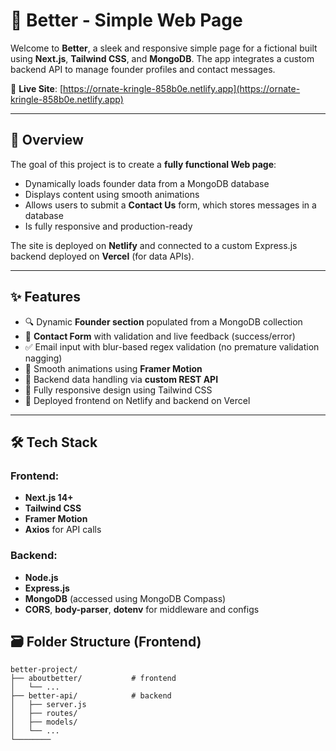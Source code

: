 # 🌱 Better - Simple Web Page

Welcome to **Better**, a sleek and responsive simple page for a fictional built using **Next.js**, **Tailwind CSS**, and **MongoDB**. The app integrates a custom backend API to manage founder profiles and contact messages.

🔗 **Live Site**: [https://ornate-kringle-858b0e.netlify.app](https://ornate-kringle-858b0e.netlify.app)

---

## 📌 Overview

The goal of this project is to create a **fully functional Web page**:
- Dynamically loads founder data from a MongoDB database
- Displays content using smooth animations
- Allows users to submit a **Contact Us** form, which stores messages in a database
- Is fully responsive and production-ready

The site is deployed on **Netlify** and connected to a custom Express.js backend deployed on **Vercel** (for data APIs).

---

## ✨ Features

- 🔍 Dynamic **Founder section** populated from a MongoDB collection
- 📨 **Contact Form** with validation and live feedback (success/error)
- ✅ Email input with blur-based regex validation (no premature validation nagging)
- 💫 Smooth animations using **Framer Motion**
- 💾 Backend data handling via **custom REST API**
- 🎨 Fully responsive design using Tailwind CSS
- 🚀 Deployed frontend on Netlify and backend on Vercel

---

## 🛠️ Tech Stack

### Frontend:
- **Next.js 14+**
- **Tailwind CSS**
- **Framer Motion**
- **Axios** for API calls

### Backend:
- **Node.js**
- **Express.js**
- **MongoDB** (accessed using MongoDB Compass)
- **CORS**, **body-parser**, **dotenv** for middleware and configs

## 🗃️ Folder Structure (Frontend)
```
better-project/
├── aboutbetter/           # frontend
│   └── ...
├── better-api/            # backend
│   ├── server.js
│   ├── routes/
│   ├── models/
│   └── ...
└────────
```
